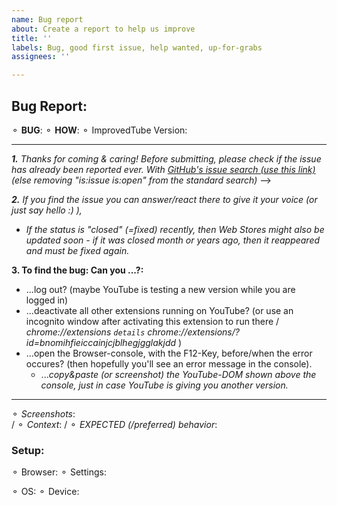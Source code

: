 ```yaml
---
name: Bug report
about: Create a report to help us improve
title: ''
labels: Bug, good first issue, help wanted, up-for-grabs
assignees: ''

---
```


## Bug Report:
 ⚬ **BUG**:   <!-- (a clear/concise description) -->
 ⚬ **HOW**:   <!-- Steps to **reproduce** the Bug. ( Might require your specific combination of browser, versions, extensions, settings ) -->
⚬ ImprovedTube Version:         <!--  [e.g. 4.28 You can find it at the ⋮ icon>settings>version]   -->

---

<!-- ( please Click:"PREVIEW" , to understand this template ) -->

_**1.**  Thanks for coming & caring! Before submitting, please check if the issue has already been reported ever. With  [GitHub's issue search (use this link)](https://github.com/ImprovedTube/ImprovedTube/issues?q=)  (else removing "is:issue is:open" from the standard search)_ -->

_**2.** If you find the issue you can answer/react there to give it your voice (or just say hello :) ),_ 
 - _If the status is  "closed" (=fixed) recently, then Web Stores might also be updated soon - if 
    it was closed month or years ago, then it reappeared and must be fixed again._

**3. To find the bug: Can you ...?:**
  - ...log out? (maybe YouTube is testing a new version while you are logged in)
  - ...deactivate all other extensions running on YouTube? (or use an incognito window after activating this extension to run there  / _chrome://extensions `details`    chrome://extensions/?id=bnomihfieiccainjcjblhegjgglakjdd_ )
  -  ...open the Browser-console, with the F12-Key, before/when the error occures?  (then hopefully you'll see an error message in the console). 
     -  ..._copy&paste (or screenshot) the YouTube-DOM shown above the console, just in case YouTube is giving you another version._

---

 ⚬ *Screenshots*:   <!-- (maybe) -->   
/  ⚬ *Context*:      <!-- (Additional context maybe)  --> 
/  ⚬ *EXPECTED (/preferred) behavior*:

###  Setup:           
⚬ Browser:                                 <!--  [e.g.  Chromium 83.0.4103.116  / Firefox / Safari / ...] -->
⚬ Settings:        <!--  MAYBE Attach your settings  `(ImprovedTube -> Settings -> Backup & reset -> Export settings. Can delete the video lists in it if any)`  -->  
 <!--  &  MAYBE fill in more**details**:  -->
⚬ OS:          <!--  [e.g. Linux Ubuntu 16 /  Windows 7 / Mac OSX /  iOS ]  -->
⚬ Device:    <!--  [if applicable e.g. iPhone6] -->

<!-- Many thanks & smiles !  -->
